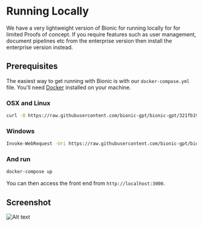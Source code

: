 # Running Locally

We have a very lightweight version of Bionic for running locally for for limited Proofs of concept. If you require features such as user management, document pipelines etc from the enterprise version then install the enterprise version instead.

## Prerequisites

The easiest way to get running with Bionic is with our `docker-compose.yml` file. You'll need [Docker](https://docs.docker.com/engine/install/) installed on your machine.

### OSX and Linux

```sh
curl -O https://raw.githubusercontent.com/bionic-gpt/bionic-gpt/321fb19cc6819a9e294eaae254d0689a13f9bdd9/infra-as-code/docker-compose.yml
```

### Windows

```sh
Invoke-WebRequest -Uri https://raw.githubusercontent.com/bionic-gpt/bionic-gpt/321fb19cc6819a9e294eaae254d0689a13f9bdd9/infra-as-code/docker-compose.yml -OutFile docker-compose.yml
```

### And run

```sh
docker-compose up
```

You can then access the front end from `http://localhost:3000`.

## Screenshot

![Alt text](/landing-page/bionic-console.png "Start Screen")